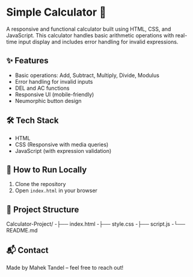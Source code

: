 # Simple Calculator 🔢

A responsive and functional calculator built using HTML, CSS, and JavaScript. This calculator handles basic arithmetic operations with real-time input display and includes error handling for invalid expressions.

## ✨ Features
- Basic operations: Add, Subtract, Multiply, Divide, Modulus
- Error handling for invalid inputs
- DEL and AC functions
- Responsive UI (mobile-friendly)
- Neumorphic button design

## 🛠️ Tech Stack
- HTML
- CSS (Responsive with media queries)
- JavaScript (with expression validation)

## 🚀 How to Run Locally
1. Clone the repository
2. Open `index.html` in your browser

## 📂 Project Structure
Calculator-Project/
-├── index.html
-├── style.css
-├── script.js
-└── README.md

## 📬 Contact
Made by Mahek Tandel – feel free to reach out!
